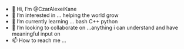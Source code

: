 - 👋 Hi, I’m @CzarAlexeiKane
- 👀 I’m interested in ... helping the world grow
- 🌱 I’m currently learning ... bash C++ python
- 💞️ I’m looking to collaborate on ...anything i can understand and have meaningful input on
- 📫 How to reach me ...

<!---
CzarAlexeiKane/CzarAlexeiKane is a ✨ special ✨ repository because its `README.md` (this file) appears on your GitHub profile.
You can click the Preview link to take a look at your changes.
--->
